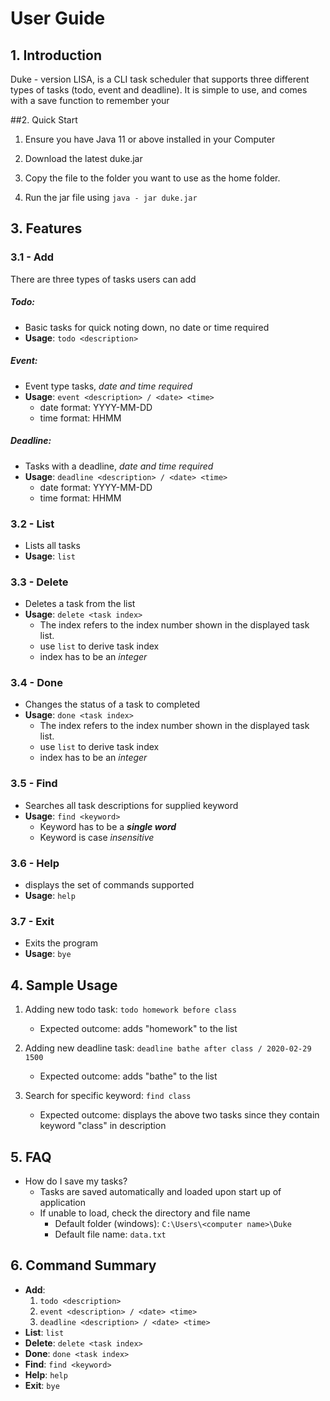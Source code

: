 # User Guide

## 1. Introduction
Duke - version LISA, is a CLI task scheduler that supports three 
different types of tasks (todo, event and deadline). 
It is simple to use, and comes with a save function to 
remember your

##2. Quick Start
1. Ensure you have Java 11 or above installed in your Computer

1. Download the latest duke.jar

1. Copy the file to the folder you want to use as the home folder.

1. Run the jar file using `java - jar duke.jar`

## 3. Features

### 3.1 - Add
There are three types of tasks users can add

##### Todo:
* Basic tasks for quick noting down, no date or time required 
* **Usage**: `todo <description>`
##### Event:
* Event type tasks, _date and time required_ 
* **Usage**: `event <description> / <date> <time>`
    * date format: YYYY-MM-DD
    * time format: HHMM  
##### Deadline:
* Tasks with a deadline, _date and time required_ 
* **Usage**: `deadline <description> / <date> <time>`
    * date format: YYYY-MM-DD
    * time format: HHMM  
### 3.2 - List
* Lists all tasks
* **Usage**: `list`

### 3.3 - Delete
* Deletes a task from the list
* **Usage**: `delete <task index>`
    * The index refers to the index number shown in the displayed task list.
    * use `list` to derive task index
    * index has to be an _integer_

### 3.4 - Done
* Changes the status of a task to completed
* **Usage**: `done <task index>`
    * The index refers to the index number shown in the displayed task list.
    * use `list` to derive task index
    * index has to be an _integer_

### 3.5 - Find
* Searches all task descriptions for supplied keyword
* **Usage**: `find <keyword>`
    * Keyword has to be a _**single word**_
    * Keyword is case _insensitive_

### 3.6 - Help
* displays the set of commands supported
* **Usage**: `help`

### 3.7 - Exit
* Exits the program
* **Usage**: `bye`

## 4. Sample Usage

1. Adding new todo task: `todo homework before class` 
   * Expected outcome: adds "homework" to the list 

1. Adding new deadline task: `deadline bathe after class / 2020-02-29 1500`
    * Expected outcome: adds "bathe" to the list
 
1. Search for specific keyword: `find class`
    * Expected outcome: displays the above two tasks since they contain keyword "class" in description
    
 ## 5. FAQ
 * How do I save my tasks?
    * Tasks are saved automatically and loaded upon start up of application
    * If unable to load, check the directory and file name
        * Default folder (windows): `C:\Users\<computer name>\Duke`
        * Default file name: `data.txt`
 
 ## 6. Command Summary
 * **Add**:
    1. `todo <description>`
    1. `event <description> / <date> <time>`
    1. `deadline <description> / <date> <time>`
 * **List**: `list` 
 * **Delete**: `delete <task index>` 
 * **Done**: `done <task index>` 
 * **Find**: `find <keyword>` 
 * **Help**: `help`
 * **Exit**: `bye`